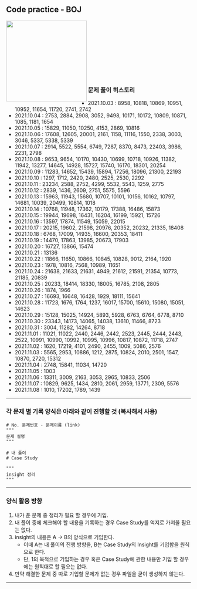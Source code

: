 ## Code practice - BOJ

<img align='left' src="http://mazassumnida.wtf/api/v2/generate_badge?boj=ket0804" height="220">
<br><br><br><br><br><br><br><br><br>

### 문제 풀이 히스토리
- 2021.10.03 : 8958, 10818, 10869, 10951, 10952, 11654, 11720, 2741, 2742
- 2021.10.04 : 2753, 2884, 2908, 3052, 9498, 10171, 10172, 10809, 10871, 1085, 1181, 1654
- 2021.10.05 : 15829, 11050, 10250, 4153, 2869, 10816
- 2021.10.06 : 17608, 12605, 20001, 2161, 1158, 11116, 1550, 2338, 3003, 3046, 5337, 5338, 5339
- 2021.10.07 : 2914, 5522, 5554, 6749, 7287, 8370, 8473, 22403, 3986, 2231, 2798
- 2021.10.08 : 9653, 9654, 10170, 10430, 10699, 10718, 10926, 11382, 11942, 13277, 14645, 14928, 15727, 15740, 16170, 18301, 20254
- 2021.10.09 : 11283, 14652, 15439, 15894, 17256, 18096, 21300, 22193
- 2021.10.10 : 1297, 1712, 2420, 2480, 2525, 2530, 2292
- 2021.10.11 : 23234, 2588, 2752, 4299, 5532, 5543, 1259, 2775
- 2021.10.12 : 2839, 1436, 2609, 2751, 5575, 5596
- 2021.10.13 : 15963, 11943, 15680, 10707, 10101, 10156, 10162, 10797, 14681, 10039, 20499, 10814, 1018
- 2021.10.14 : 10768, 11948, 17362, 10179, 17388, 16486, 15873
- 2021.10.15 : 19944, 19698, 16431, 16204, 16199, 15921, 15726
- 2021.10.16 : 13597, 17874, 11549, 15059, 22015
- 2021.10.17 : 20215, 19602, 21598, 20976, 20352, 20232, 21335, 18408
- 2021.10.18 : 6768, 17009, 14935, 16600, 20353, 18411
- 2021.10.19 : 14470, 17863, 13985, 20673, 17903
- 2021.10.20 : 16727, 13866, 15474
- 2021.10.21 : 13136
- 2021.10.22 : 11866, 11650, 10866, 10845, 10828, 9012, 2164, 1920
- 2021.10.23 : 1978, 10816, 7568, 10989, 11651
- 2021.10.24 : 21638, 21633, 21631, 4949, 21612, 21591, 21354, 10773, 21185, 20839
- 2021.10.25 : 20233, 18414, 18330, 18005, 16785, 2108, 2805
- 2021.10.26 : 1874, 1966
- 2021.10.27 : 16693, 16648, 16428, 1929, 18111, 15641
- 2021.10.28 : 11723, 1676, 1764, 1237, 16017, 15700, 15610, 15080, 15051, 14623
- 2021.10.29 : 15128, 15025, 14924, 5893, 5928, 6763, 6764, 6778, 8710
- 2021.10.30 : 23343, 14173, 14065, 14038, 13610, 11466, 8723
- 2021.10.31 : 3004, 11282, 14264, 8718
- 2021.11.01 : 11021, 11022, 2440, 2446, 2442, 2523, 2445, 2444, 2443, 2522, 10991, 10990, 10992, 10995, 10996, 10817, 10872, 11718, 2747
- 2021.11.02 : 1620, 17219, 4101, 2490, 2455, 1009, 5086, 2576
- 2021.11.03 : 5565, 2953, 10886, 1212, 2875, 10824, 2010, 2501, 1547, 10870, 2720, 15312
- 2021.11.04 : 2748, 15841, 11034, 14720
- 2021.11.05 : 1003
- 2021.11.06 : 13311, 3009, 2163, 3053, 2965, 10833, 2506
- 2021.11.07 : 10829, 9625, 1434, 2810, 2061, 2959, 13771, 2309, 5576
- 2021.11.08 : 1010, 17202, 1789, 1439
-------------

### 각 문제 별 기록 양식은 아래와 같이 진행할 것 (복사해서 사용)
```
# No. 문제번호 - 문제이름 (link)
"""
문제 설명
"""

# 내 풀이
# Case Study

"""
insight 정리
"""
```
-------------

### 양식 활용 방향
1. 내가 푼 문제 중 정리가 필요 할 경우에 기입.
2. 내 풀이 중에 체크해야 할 내용을 기록하는 경우 Case Study를 억지로 가져올 필요는 없다.
3. insight의 내용은 A -> B의 양식으로 기입한다.
    * 이때 A는 내 풀이의 진행 방향을, B는 Case Study의 Insight를 기입함을 원칙으로 한다.
    * 단, 1의 목적으로 기입하는 경우 혹은 Case Study에 관한 내용만 기입 할 경우에는 원칙대로 할 필요는 없다.
4. 만약 해결한 문제 중 따로 기입할 문제가 없는 경우 파일을 굳이 생성하지 않는다.
-------------
